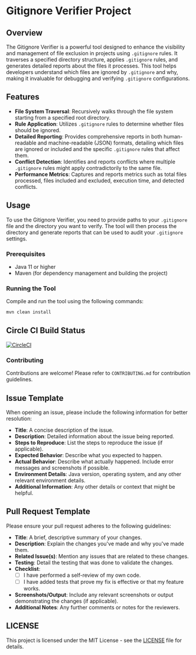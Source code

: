 # Gitignore Verifier Project

## Overview
The Gitignore Verifier is a powerful tool designed to enhance the visibility and management of file exclusion in projects using `.gitignore` rules. It traverses a specified directory structure, applies `.gitignore` rules, and generates detailed reports about the files it processes. This tool helps developers understand which files are ignored by `.gitignore` and why, making it invaluable for debugging and verifying `.gitignore` configurations.

## Features
- **File System Traversal**: Recursively walks through the file system starting from a specified root directory.
- **Rule Application**: Utilizes `.gitignore` rules to determine whether files should be ignored.
- **Detailed Reporting**: Provides comprehensive reports in both human-readable and machine-readable (JSON) formats, detailing which files are ignored or included and the specific `.gitignore` rules that affect them.
- **Conflict Detection**: Identifies and reports conflicts where multiple `.gitignore` rules might apply contradictorily to the same file.
- **Performance Metrics**: Captures and reports metrics such as total files processed, files included and excluded, execution time, and detected conflicts.

## Usage
To use the Gitignore Verifier, you need to provide paths to your `.gitignore` file and the directory you want to verify. The tool will then process the directory and generate reports that can be used to audit your `.gitignore` settings.

### Prerequisites
- Java 11 or higher
- Maven (for dependency management and building the project)

### Running the Tool
Compile and run the tool using the following commands:

```bash
mvn clean install
```
## Circle CI Build Status

[![CircleCI](https://dl.circleci.com/status-badge/img/circleci/KYnFbY2qNNDLwRPNicQYzN/JCe2pdy1WyY4eU5bckY53j/tree/main.svg?style=svg&circle-token=2c19527cd3f0e1b351c32ad7862299196d120a5d)](https://dl.circleci.com/status-badge/redirect/circleci/KYnFbY2qNNDLwRPNicQYzN/JCe2pdy1WyY4eU5bckY53j/tree/main)


### Contributing

Contributions are welcome! Please refer to `CONTRIBUTING.md` for contribution guidelines.


## Issue Template

When opening an issue, please include the following information for better resolution:

- **Title**: A concise description of the issue.
- **Description**: Detailed information about the issue being reported.
- **Steps to Reproduce**: List the steps to reproduce the issue (if applicable).
- **Expected Behavior**: Describe what you expected to happen.
- **Actual Behavior**: Describe what actually happened. Include error messages and screenshots if possible.
- **Environment Details**: Java version, operating system, and any other relevant environment details.
- **Additional Information**: Any other details or context that might be helpful.

## Pull Request Template

Please ensure your pull request adheres to the following guidelines:

- **Title**: A brief, descriptive summary of your changes.
- **Description**: Explain the changes you've made and why you've made them.
- **Related Issue(s)**: Mention any issues that are related to these changes.
- **Testing**: Detail the testing that was done to validate the changes.
- **Checklist**:
  - [ ] I have performed a self-review of my own code.
  - [ ] I have added tests that prove my fix is effective or that my feature works.
- **Screenshots/Output**: Include any relevant screenshots or output demonstrating the changes (if applicable).
- **Additional Notes**: Any further comments or notes for the reviewers.

## LICENSE

This project is licensed under the MIT License - see the [LICENSE](LICENSE) file for details.
